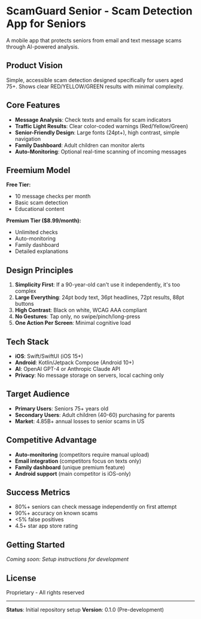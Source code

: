 # ScamGuard Senior - Scam Detection App for Seniors

A mobile app that protects seniors from email and text message scams through AI-powered analysis.

## Product Vision

Simple, accessible scam detection designed specifically for users aged 75+. Shows clear RED/YELLOW/GREEN results with minimal complexity.

## Core Features

- **Message Analysis**: Check texts and emails for scam indicators
- **Traffic Light Results**: Clear color-coded warnings (Red/Yellow/Green)
- **Senior-Friendly Design**: Large fonts (24pt+), high contrast, simple navigation
- **Family Dashboard**: Adult children can monitor alerts
- **Auto-Monitoring**: Optional real-time scanning of incoming messages

## Freemium Model

**Free Tier:**
- 10 message checks per month
- Basic scam detection
- Educational content

**Premium Tier ($8.99/month):**
- Unlimited checks
- Auto-monitoring
- Family dashboard
- Detailed explanations

## Design Principles

1. **Simplicity First**: If a 90-year-old can't use it independently, it's too complex
2. **Large Everything**: 24pt body text, 36pt headlines, 72pt results, 88pt buttons
3. **High Contrast**: Black on white, WCAG AAA compliant
4. **No Gestures**: Tap only, no swipe/pinch/long-press
5. **One Action Per Screen**: Minimal cognitive load

## Tech Stack

- **iOS**: Swift/SwiftUI (iOS 15+)
- **Android**: Kotlin/Jetpack Compose (Android 10+)
- **AI**: OpenAI GPT-4 or Anthropic Claude API
- **Privacy**: No message storage on servers, local caching only

## Target Audience

- **Primary Users**: Seniors 75+ years old
- **Secondary Users**: Adult children (40-60) purchasing for parents
- **Market**: 4.85B+ annual losses to senior scams in US

## Competitive Advantage

- **Auto-monitoring** (competitors require manual upload)
- **Email integration** (competitors focus on texts only)
- **Family dashboard** (unique premium feature)
- **Android support** (main competitor is iOS-only)

## Success Metrics

- 80%+ seniors can check message independently on first attempt
- 90%+ accuracy on known scams
- <5% false positives
- 4.5+ star app store rating

## Getting Started

_Coming soon: Setup instructions for development_

## License

Proprietary - All rights reserved

---

**Status**: Initial repository setup
**Version**: 0.1.0 (Pre-development)
